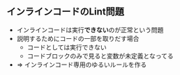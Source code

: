 ## インラインコードのLint問題

-   インラインコードは実行**できない**のが正常という問題
-   説明するためにコードの一部を取りだす場合
    -   コードとしては実行できない
    -   コードブロックのみで見ると変数が未定義となってる
-   => インラインコード専用のゆるいルールを作る
